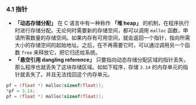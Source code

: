 ### 4.1 指针

- **「动态存储分配」** 在 C 语言中有一种称作 **「堆 heap」** 的机制，在程序执行时进行存储分配。无论何时需要新的存储空间，都可以调用 `malloc` 函数，申请所需数量的存储空间。如果内存有可用空间，就会返回一个指针，指向所需大小的存储空间的起始地址。之后，在不再需要它时，可以通过调用另一个函数 `free` 来释放它，把它归还给系统。
- **「悬空引用 dangling reference」** 只要指向动态存储分配区域的指针丢失，那么程序也就丢失了这块存储区域。如如下程序，存储 `3.14` 的内存单元的指针就丢失了。并且无法找回这个内存单元。

```c++
pf = (float *) malloc(sizeof(float));
*pf = 3.14;
pf = (float *) malloc(sizeof(float));
```
